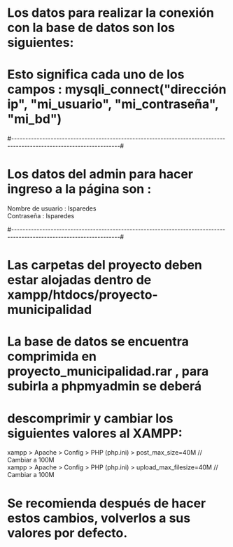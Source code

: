 # Los datos para realizar la conexión con la base de datos son los siguientes:

###### <?php $conexion = mysqli_connect("localhost", "root","","proyecto_municipalidad"); ?>

# Esto significa cada uno de los campos : mysqli_connect("dirección ip", "mi_usuario", "mi_contraseña", "mi_bd")
#--------------------------------------------------------------------------------------------------------------------#

# Los datos del admin para hacer ingreso a la página son : 

Nombre de usuario : lsparedes <br>
Contraseña : lsparedes

#--------------------------------------------------------------------------------------------------------------------#

# Las carpetas del proyecto deben estar alojadas dentro de xampp/htdocs/proyecto-municipalidad

# La base de datos se encuentra comprimida en proyecto_municipalidad.rar , para subirla a phpmyadmin se deberá 
# descomprimir y cambiar los siguientes valores al XAMPP:
xampp > Apache > Config > PHP (php.ini) > post_max_size=40M // Cambiar a 100M <br>
xampp > Apache > Config > PHP (php.ini) > upload_max_filesize=40M // Cambiar a 100M
# Se recomienda después de hacer estos cambios, volverlos a sus valores por defecto.
